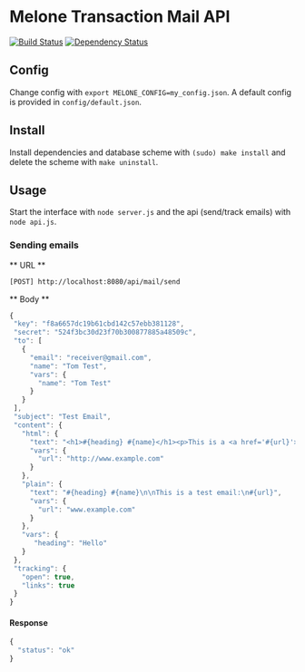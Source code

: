 # Melone Transaction Mail API

[![Build Status](https://secure.travis-ci.org/t-visualappeal/melone.png)](http://travis-ci.org/t-visualappeal/melone) [![Dependency Status](https://gemnasium.com/t-visualappeal/melone.png)](https://gemnasium.com/t-visualappeal/melone)

## Config

Change config with `export MELONE_CONFIG=my_config.json`. A default config is provided in `config/default.json`.

## Install

Install dependencies and database scheme with `(sudo) make install` and delete the scheme with `make uninstall`.

## Usage

Start the interface with `node server.js` and the api (send/track emails) with `node api.js`.

### Sending emails

** URL **
```bash
[POST] http://localhost:8080/api/mail/send
```

** Body **
```javascript
{
 "key": "f8a6657dc19b61cbd142c57ebb381128",
 "secret": "524f3bc30d23f70b300877885a48509c",
 "to": [
   {
     "email": "receiver@gmail.com",
     "name": "Tom Test",
     "vars": {
       "name": "Tom Test"
     }
   }
 ],
 "subject": "Test Email",
 "content": {
   "html": {
     "text": "<h1>#{heading} #{name}</h1><p>This is a <a href='#{url}'>test</a> email</p>",
     "vars": {
       "url": "http://www.example.com"
     }
   },
   "plain": {
     "text": "#{heading} #{name}\n\nThis is a test email:\n#{url}",
     "vars": {
       "url": "www.example.com"
     }
   },
   "vars": {
      "heading": "Hello"
   }
 },
 "tracking": {
   "open": true,
   "links": true
 }
}
```

#### Response

```javascript
{
  "status": "ok"
}
```